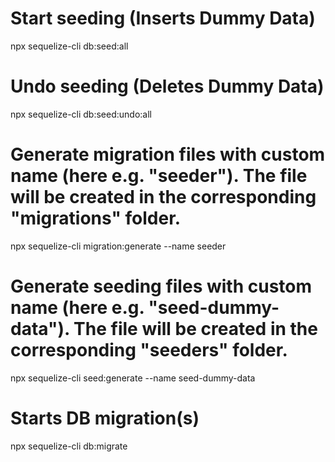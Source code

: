 # Start seeding (Inserts Dummy Data)

npx sequelize-cli db:seed:all

# Undo seeding (Deletes Dummy Data)

npx sequelize-cli db:seed:undo:all

# Generate migration files with custom name (here e.g. "seeder"). The file will be created in the corresponding "migrations" folder.

npx sequelize-cli migration:generate --name seeder

# Generate seeding files with custom name (here e.g. "seed-dummy-data"). The file will be created in the corresponding "seeders" folder.

npx sequelize-cli seed:generate --name seed-dummy-data

# Starts DB migration(s)

npx sequelize-cli db:migrate

